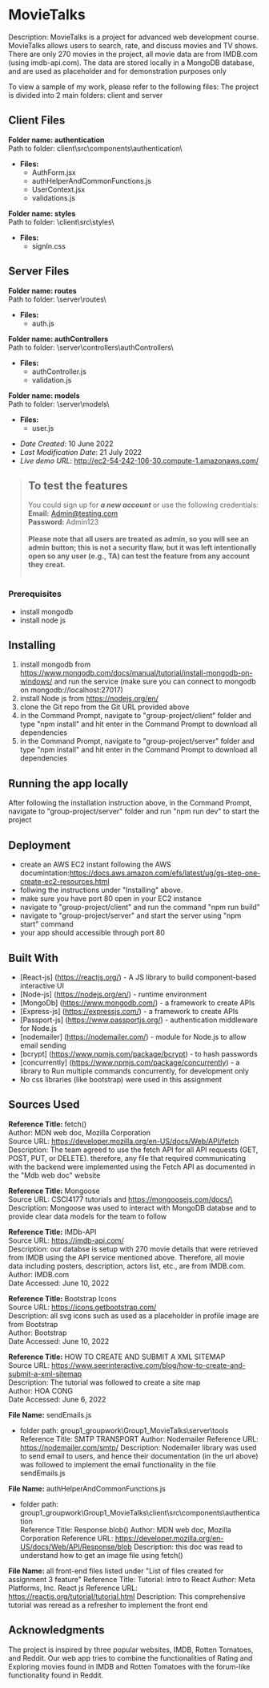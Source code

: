 # MovieTalks
Description: MovieTalks is a project for advanced web development course. MovieTalks allows users to search, rate, and discuss movies and TV shows. There are only 270 movies in the project, all movie data are from IMDB.com (using imdb-api.com). The data are stored locally in a MongoDB database, and are used as placeholder and for demonstration purposes only

To view a sample of my work, please refer to the following files:
The project is divided into 2 main folders: client and server

## Client Files
**Folder name: authentication**\
    Path to folder: client\src\components\authentication\

  - **Files:**
    - AuthForm.jsx
    - authHelperAndCommonFunctions.js
    - UserContext.jsx
    - validations.js


**Folder name: styles**\
Path to folder: \client\src\styles\
  - **Files:**
    - signIn.css

## Server Files
**Folder name: routes**\
Path to folder: \server\routes\
  - **Files:**
    - auth.js

**Folder name: authControllers**\
Path to folder: \server\controllers\authControllers\
  - **Files:**
    - authController.js
    - validation.js


**Folder name: models**\
Path to folder: \server\models\
  - **Files:**
    - user.js


* *Date Created*: 10 June 2022
* *Last Modification Date*: 21 July 2022
* *Live demo URL*: <http://ec2-54-242-106-30.compute-1.amazonaws.com/>

> ## To test the features
> You could sign up for ***a new account*** or use the following credentials: \
>**Email:** Admin@testing.com \
>**Password:** Admin123 \
> \
> **Please note that all users are treated as admin, so you will see an admin**
> **button; this is not a security flaw, but it was left intentionally open so any user (e.g., TA) can test the feature from any account they creat.**\
> <br>


### Prerequisites
- install mongodb
- install node js

## Installing
1) install mongodb from https://www.mongodb.com/docs/manual/tutorial/install-mongodb-on-windows/ and run the service 
(make sure you can connect to mongodb on mongodb://localhost:27017)
2) install Node js from https://nodejs.org/en/
4) clone the Git repo from the Git URL provided above
5) in the Command Prompt, navigate to "group-project/client" folder and
type "npm install" and hit enter in the Command Prompt to download all dependencies
7) in the Command Prompt, navigate to "group-project/server" folder and
type "npm install" and hit enter in the Command Prompt to download all dependencies

## Running the app locally
After following the installation instruction above, in the Command Prompt,
navigate to "group-project/server" folder and run "npm run dev" to start the project

## Deployment
- create an AWS EC2 instant following the AWS documintation:https://docs.aws.amazon.com/efs/latest/ug/gs-step-one-create-ec2-resources.html
- follwing the instructions under "Installing" above. 
- make sure you have port 80 open in your EC2 instance
- navigate to "group-project/client" and run the command "npm run build"
- navigate to "group-project/server" and start the server using "npm start" command
- your app should accessible through port 80

## Built With
* [React-js] (https://reactjs.org/) - A JS library to build component-based interactive UI 
* [Node-js] (https://nodejs.org/en/) - runtime environment 
* [MongoDb] (https://www.mongodb.com/) - a framework to create APIs
* [Express-js] (https://expressjs.com/) - a framework to create APIs
* [Passport-js] (https://www.passportjs.org/) - authentication middleware for Node.js
* [nodemailer] (https://nodemailer.com/) -  module for Node.js to allow email sending
* [bcrypt] (https://www.npmjs.com/package/bcrypt) - to hash passwords
* [concurrently] (https://www.npmjs.com/package/concurrently) - a library to Run multiple commands concurrently, for development only
* No css libraries (like bootstrap) were used in this assignment

## Sources Used

**Reference Title:** fetch()\
Author: MDN web doc, Mozilla Corporation \
Source URL: https://developer.mozilla.org/en-US/docs/Web/API/fetch \
Description: The team agreed to use the fetch API for all API requests (GET, POST, PUT, or DELETE). therefore, any file that required communicating with the backend were implemented using the Fetch API as documented in the "Mdb web doc" website

**Reference Title:** Mongoose\
Source URL: CSCI4177 tutorials and https://mongoosejs.com/docs/\ 
Description: Mongoose was used to interact with MongoDB databse and to provide clear data models for the team to follow
 
**Reference Title:** IMDb-API\
Source URL: https://imdb-api.com/ \
Description: our databse is setup with 270 movie details that were retrieved from IMDB using the API service mentioned above. Therefore, all movie data including posters, description, actors list, etc., are from IMDB.com. \
Author: IMDB.com \
Date Accessed: June 10, 2022

**Reference Title:** Bootstrap Icons \
Source URL:  https://icons.getbootstrap.com/ \
Description: all svg icons such as used as a placeholder in profile image are from 
Bootstrap  \
Author: Bootstrap \
Date Accessed: June 10, 2022

**Reference Title:** HOW TO CREATE AND SUBMIT A XML SITEMAP \
Source URL:  https://www.seerinteractive.com/blog/how-to-create-and-submit-a-xml-sitemap \
Description: The tutorial was followed to create a site map  \
Author: HOA CONG\
Date Accessed: June 6, 2022

**File Name:** sendEmails.js
  - folder path: group1_groupwork\Group1_MovieTalks\server\tools
Reference Title: SMTP TRANSPORT
Author: Nodemailer
Reference URL: https://nodemailer.com/smtp/
Description: Nodemailer library was used to send email to users, and hence their 
documentation (in the url above) was followed to implement the email functionality in the 
file sendEmails.js

**File Name:** authHelperAndCommonFunctions.js
  - folder path: group1_groupwork\Group1_MovieTalks\client\src\components\authentication\
Reference Title: Response.blob()
Author: MDN web doc, Mozilla Corporation
Reference URL: https://developer.mozilla.org/en-US/docs/Web/API/Response/blob
Description: this doc was read to understand how to get an image file using fetch()

**File Name:** all front-end files listed under "List of files created for assignment 3 feature"
Reference Title: Tutorial: Intro to React
Author: Meta Platforms, Inc. React js
Reference URL: https://reactjs.org/tutorial/tutorial.html
Description: This comprehensive tutorial was reread as a refresher to implement the front
end 

## Acknowledgments
The project is inspired by three popular websites, IMDB, Rotten Tomatoes, and Reddit. Our web app tries to combine the functionalities of Rating and Exploring movies found in IMDB and Rotten Tomatoes with the forum-like functionality found in Reddit.

